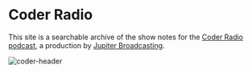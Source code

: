 # Coder Radio

This site is a searchable archive of the show notes for the [Coder Radio podcast](https://coder.show/), a production by [Jupiter Broadcasting](https://www.jupiterbroadcasting.com/).

![coder-header](/images/coder-header.jpg)
